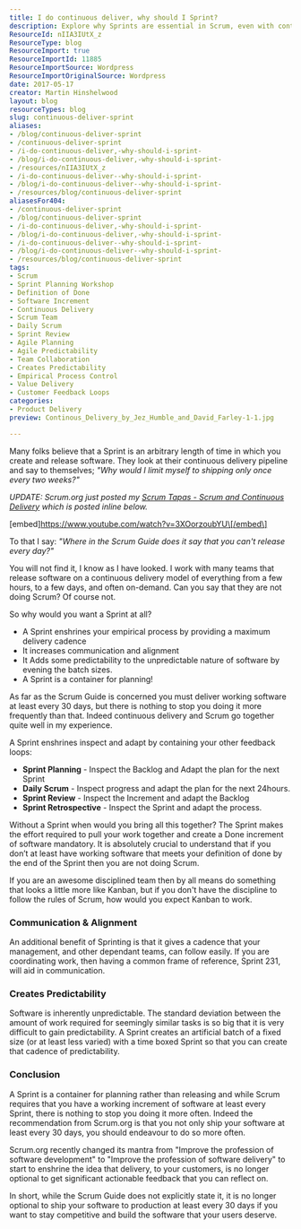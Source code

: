 ```yaml
---
title: I do continuous deliver, why should I Sprint?
description: Explore why Sprints are essential in Scrum, even with continuous delivery. Discover how they enhance communication, predictability, and planning in software development.
ResourceId: nIIA3IUtX_z
ResourceType: blog
ResourceImport: true
ResourceImportId: 11885
ResourceImportSource: Wordpress
ResourceImportOriginalSource: Wordpress
date: 2017-05-17
creator: Martin Hinshelwood
layout: blog
resourceTypes: blog
slug: continuous-deliver-sprint
aliases:
- /blog/continuous-deliver-sprint
- /continuous-deliver-sprint
- /i-do-continuous-deliver,-why-should-i-sprint-
- /blog/i-do-continuous-deliver,-why-should-i-sprint-
- /resources/nIIA3IUtX_z
- /i-do-continuous-deliver--why-should-i-sprint-
- /blog/i-do-continuous-deliver--why-should-i-sprint-
- /resources/blog/continuous-deliver-sprint
aliasesFor404:
- /continuous-deliver-sprint
- /blog/continuous-deliver-sprint
- /i-do-continuous-deliver,-why-should-i-sprint-
- /blog/i-do-continuous-deliver,-why-should-i-sprint-
- /i-do-continuous-deliver--why-should-i-sprint-
- /blog/i-do-continuous-deliver--why-should-i-sprint-
- /resources/blog/continuous-deliver-sprint
tags:
- Scrum
- Sprint Planning Workshop
- Definition of Done
- Software Increment
- Continuous Delivery
- Scrum Team
- Daily Scrum
- Sprint Review
- Agile Planning
- Agile Predictability
- Team Collaboration
- Creates Predictability
- Empirical Process Control
- Value Delivery
- Customer Feedback Loops
categories:
- Product Delivery
preview: Continous_Delivery_by_Jez_Humble_and_David_Farley-1-1.jpg

---
```

Many folks believe that a Sprint is an arbitrary length of time in which you create and release software. They look at their continuous delivery pipeline and say to themselves; _"Why would I limit myself to shipping only once every two weeks?"_

_UPDATE: Scrum.org just posted my [Scrum Tapas - Scrum and Continuous Delivery](https://www.scrum.org/resources/scrum-and-continuous-delivery) which is posted inline below._

\[embed\]https://www.youtube.com/watch?v=3XOorzoubYU\[/embed\]

To that I say: _"Where in the Scrum Guide does it say that you can't release every day?"_

You will not find it, I know as I have looked. I work with many teams that release software on a continuous delivery model of everything from a few hours, to a few days, and often on-demand. Can you say that they are not doing Scrum? Of course not.

So why would you want a Sprint at all?

- A Sprint enshrines your empirical process by providing a maximum delivery cadence
- It increases communication and alignment
- It Adds some predictability to the unpredictable nature of software by evening the batch sizes.
- A Sprint is a container for planning!

As far as the Scrum Guide is concerned you must deliver working software at least every 30 days, but there is nothing to stop you doing it more frequently than that. Indeed continuous delivery and Scrum go together quite well in my experience.

A Sprint enshrines inspect and adapt by containing your other feedback loops:

- **Sprint Planning** - Inspect the Backlog and Adapt the plan for the next Sprint
- **Daily Scrum** - Inspect progress and adapt the plan for the next 24hours.
- **Sprint Review** - Inspect the Increment and adapt the Backlog
- **Sprint Retrospective** - Inspect the Sprint and adapt the process.

Without a Sprint when would you bring all this together? The Sprint makes the effort required to pull your work together and create a Done increment of software mandatory. It is absolutely crucial to understand that if you don’t at least have working software that meets your definition of done by the end of the Sprint then you are not doing Scrum.

If you are an awesome disciplined team then by all means do something that looks a little more like Kanban, but if you don't have the discipline to follow the rules of Scrum, how would you expect Kanban to work.

### Communication & Alignment

An additional benefit of Sprinting is that it gives a cadence that your management, and other dependant teams, can follow easily. If you are coordinating work, then having a common frame of reference, Sprint 231, will aid in communication.

### Creates Predictability

Software is inherently unpredictable. The standard deviation between the amount of work required for seemingly similar tasks is so big that it is very difficult to gain predictability. A Sprint creates an artificial batch of a fixed size (or at least less varied) with a time boxed Sprint so that you can create that cadence of predictability.

### Conclusion

A Sprint is a container for planning rather than releasing and while Scrum requires that you have a working increment of software at least every Sprint, there is nothing to stop you doing it more often. Indeed the recommendation from Scrum.org is that you not only ship your software at least every 30 days, you should endeavour to do so more often.

Scrum.org recently changed its mantra from "Improve the profession of software development" to "Improve the profession of software delivery" to start to enshrine the idea that delivery, to your customers, is no longer optional to get significant actionable feedback that you can reflect on.

In short, while the Scrum Guide does not explicitly state it, it is no longer optional to ship your software to production at least every 30 days if you want to stay competitive and build the software that your users deserve.
